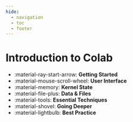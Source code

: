 ```yaml
---
hide:
  - navigation
  - toc
  - footer
---
```

# Introduction to Colab

<div class="grid cards" markdown>

- :material-ray-start-arrow: __Getting Started__ 
- :material-mouse-scroll-wheel: __User Interface__ 
- :material-memory: __Kernel State__ 
- :material-file-plus: __Data & Files__ 
- :material-tools: __Essential Techniques__ 
- :material-shovel: __Going Deeper__ 
- :material-lightbulb: __Best Practice__ 



</div>